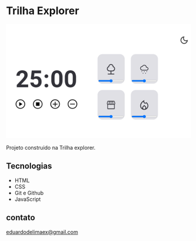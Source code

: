 # Trilha Explorer

![Preview](./.github/preview.png)


Projeto construido na Trilha explorer. 



##  Tecnologias

- HTML
- CSS
- Git e Github
- JavaScript

## contato

eduardodelimaex@gmail.com